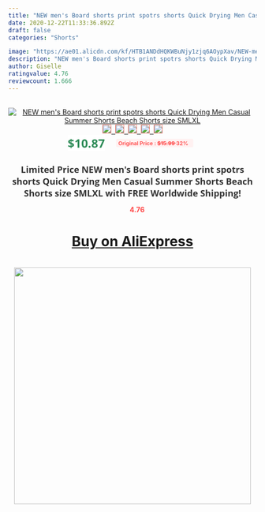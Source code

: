 ```yaml
---
title: "NEW men's Board shorts print spotrs shorts Quick Drying Men Casual Summer Shorts Beach Shorts size SMLXL"
date: 2020-12-22T11:33:36.892Z
draft: false
categories: "Shorts"

image: "https://ae01.alicdn.com/kf/HTB1ANDdHQKWBuNjy1zjq6AOypXav/NEW-men-s-Board-shorts-print-spotrs-shorts-Quick-Drying-Men-Casual-Summer-Shorts-Beach-Shorts.jpg"
description: "NEW men's Board shorts print spotrs shorts Quick Drying Men Casual Summer Shorts Beach Shorts size SMLXL"
author: Giselle
ratingvalue: 4.76
reviewcount: 1.666
---
```

<br>
<div style="text-align: center;">
<a href="https://s.click.aliexpress.com/e/_9jcnlT" target="_blank" rel="nofollow noopener noreferrer"><img alt="NEW men's Board shorts print spotrs shorts Quick Drying Men Casual Summer Shorts Beach Shorts size SMLXL" class="magnifier-image" src="https://ae01.alicdn.com/kf/HTB1ANDdHQKWBuNjy1zjq6AOypXav/NEW-men-s-Board-shorts-print-spotrs-shorts-Quick-Drying-Men-Casual-Summer-Shorts-Beach-Shorts.jpg_640x640.jpg">
<br>
<img style="border:1px solid salmon" src="https://ae01.alicdn.com/kf/HTB1ANDdHQKWBuNjy1zjq6AOypXav/NEW-men-s-Board-shorts-print-spotrs-shorts-Quick-Drying-Men-Casual-Summer-Shorts-Beach-Shorts.jpg_120x120.jpg">&nbsp;&nbsp;<img style="border:1px solid salmon" src="https://ae01.alicdn.com/kf/HTB1tYzLzwKTBuNkSne1q6yJoXXaV/NEW-men-s-Board-shorts-print-spotrs-shorts-Quick-Drying-Men-Casual-Summer-Shorts-Beach-Shorts.jpg_120x120.jpg">&nbsp;&nbsp;<img style="border:1px solid salmon" src="_120x120.jpg">&nbsp;&nbsp;<img style="border:1px solid salmon" src="_120x120.jpg">&nbsp;&nbsp;<img style="border:1px solid salmon" src="https://ae01.alicdn.com/kf/HTB148TRzByWBuNkSmFPq6xguVXa4/NEW-men-s-Board-shorts-print-spotrs-shorts-Quick-Drying-Men-Casual-Summer-Shorts-Beach-Shorts.jpg_120x120.jpg"></a></div><br0>
<div style="text-align: center;"><span style="background-color: white; border: 0px; box-sizing: border-box; color: seagreen; display: inline-block; font-family: &quot;open sans&quot; , &quot;arial&quot; , &quot;helvetica&quot; , sans-serif , &quot;heiti&quot;; font-size: 24px; font-stretch: inherit; font-weight: 700; line-height: inherit; margin: 0px 10px 0px 0px; padding: 0px; vertical-align: middle;">$10.87 </span>
<span style="background: rgb(255 , 241 , 241); border-radius: 3px; border: 0px; box-sizing: border-box; color: #ff4747; display: inline-block; font-family: inherit; font-size: 12px; font-stretch: inherit; font-style: inherit; font-variant: inherit; font-weight: 600; line-height: inherit; margin: 0px; padding: 2px 5px; transform: scale(0.9); vertical-align: middle;">Original Price : <b style="text-decoration: line-through;">$15.99 </b> 32%&nbsp;&nbsp;</span></div>
<h1 style="color: #333333; display: inline-block; font-family: &quot;open sans&quot; , &quot;arial&quot; , &quot;helvetica&quot; , sans-serif , &quot;heiti&quot;; font-size: 18px; font-stretch: inherit; font-weight: 700; text-align: center;">Limited Price NEW men's Board shorts print spotrs shorts Quick Drying Men Casual Summer Shorts Beach Shorts size SMLXL with FREE Worldwide Shipping!</h1>
<div style="color: #ff4747; text-align: center;">
<img src="https://4.bp.blogspot.com/-M0ZcTcb-5uY/XleCXlxnR4I/AAAAAAAAAEc/OrjgMkXV1oMQFaCRZj5HQwOCBcu3w1FegCPcBGAYYCw/s1600/star.png" style="height: 15px;">&nbsp;<b>4.76</b></div>
<div class="button_cont" align="center"><a class="buynow_a" href="https://s.click.aliexpress.com/e/_9jcnlT" target="_blank" rel="nofollow noopener noreferrer"><H1>Buy on AliExpress</H1></a></div><br>
<div class="separator" style="clear: both; text-align: center;">
<img src="https://lh3.googleusercontent.com/-pTy5HemUv9M/XlePHvY0dAI/AAAAAAAAAE4/0nX5iRUoIWY8eMW9Dpxeirr157OZliDIgCLcBGAsYHQ/s1600/badge.gif" width="480">
</div>
